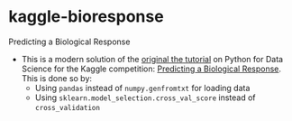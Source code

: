 # kaggle-bioresponse
Predicting a Biological Response

- This is a modern solution of the [original the tutorial](http://blog.kaggle.com/?p=2870) on Python for Data Science for the Kaggle competition: [Predicting a Biological Response](https://www.kaggle.com/c/bioresponse). This is done so by:
    - Using `pandas` instead of `numpy.genfromtxt` for loading data
    - Using `sklearn.model_selection.cross_val_score` instead of `cross_validation`
